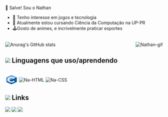 👋 Salve! Sou o Nathan 

- 👀 Tenho interesse em jogos e tecnologia
- 🌱 Atualmente estou cursando Ciência da Computação na UP-PR
- 🕹️Gosto de animes, e incrivelmente praticar esportes

 ##

![Anurag's GitHub stats](https://github-readme-stats.vercel.app/api?username=nathanhenriquy&show_icons=true&theme=algolia)
<img align="right" height="150 "  alt="Nathan-gif" src="">

  ## <img height="80" src="https://www.icegif.com/wp-content/uploads/2021/12/icegif-1513.gif"/> Linguagens que uso/aprendendo
  

 <div style="display: inline_block"><br>
   <img align="center"  alt="Na-C" height="30" width="40" src="https://raw.githubusercontent.com/devicons/devicon/master/icons/c/c-original.svg">
   <img align="center"  alt="Na-HTML" height="30" width="40" src="https://cdn.jsdelivr.net/gh/devicons/devicon/icons/html5/html5-original.svg">
   <img align="center"  alt="Na-CSS" height="30" width="40" src="https://cdn.jsdelivr.net/gh/devicons/devicon/icons/css3/css3-plain-wordmark.svg"">
        
 
     
   
 ## <img height="80" src="https://media1.giphy.com/media/v1.Y2lkPTc5MGI3NjExZmM1MDkyMGZkODA4YWRlMzEzMjgxMWZlNjEwNmU3ZmU0YzBiNmJhYSZlcD12MV9pbnRlcm5hbF9naWZzX2dpZklkJmN0PXM/Ttozxmsw3F8XtsQg6q/giphy.gif"/> Links
  
  <div> 
  <a href="https://www.instagram.com/nathanhenriquy/" target="_blank"><img src="https://img.shields.io/badge/-Instagram-%23E4405F?style=for-the-badge&logo=instagram&logoColor=white" target="_blank"></a>
 	<a href="https://www.linkedin.com/in/nathan-henrique-lucindo-dos-santos-1566b4278/" target="_blank"><img src="https://img.shields.io/badge/-LinkedIn-%230077B5?style=for-the-badge&logo=linkedin&logoColor=white" target="_blank"></a> 
 	<a href="https://replit.com/@nathanhenriquy" target="_blank"><img src="https://img.shields.io/badge/replit-667881?style=for-the-badge&logo=replit&logoColor=orange" target="_blank"></a> 
 
  
</div>
